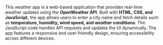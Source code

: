 This weather app is a web-based application that provides real-time weather updates using the **OpenWeather API**. Built with **HTML, CSS, and JavaScript**, the app allows users to enter a city name and fetch details such as **temperature, humidity, wind speed, and weather conditions**. The JavaScript code handles API requests and updates the UI dynamically. The app features a responsive and user-friendly design, ensuring accessibility across different devices.
